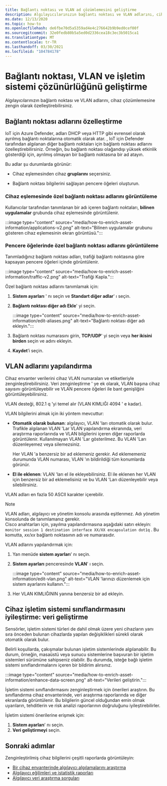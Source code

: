 ```yaml
---
title: Bağlantı noktası ve VLAN ad çözümlemesini geliştirme
description: Algılayıcılarınızın bağlantı noktası ve VLAN adlarını, cihaz çözümlemesine zengin bir şekilde özelleştirin.
ms.date: 12/13/2020
ms.topic: how-to
ms.openlocfilehash: de6fbe70d5a5359ad4e4c276642b9b9ed0cef00f
ms.sourcegitcommit: 32e0fedb80b5a5ed0d2336cea18c3ec3b5015ca1
ms.translationtype: MT
ms.contentlocale: tr-TR
ms.lasthandoff: 03/30/2021
ms.locfileid: "104784178"
---
```

# <a name="enhance-port-vlan-and-os-resolution"></a>Bağlantı noktası, VLAN ve işletim sistemi çözünürlüğünü geliştirme

Algılayıcılarınızın bağlantı noktası ve VLAN adlarını, cihaz çözümlemesine zengin olarak özelleştirebilirsiniz.

## <a name="customize-port-names"></a>Bağlantı noktası adlarını özelleştirme

IoT için Azure Defender, adları DHCP veya HTTP gibi evrensel olarak ayrılmış bağlantı noktalarına otomatik olarak atar. , IoT için Defender tarafından algılanan diğer bağlantı noktaları için bağlantı noktası adlarını özelleştirebilirsiniz. Örneğin, bu bağlantı noktası olağandışı yüksek etkinlik gösterdiği için, ayrılmış olmayan bir bağlantı noktasına bir ad atayın.

Bu adlar şu durumlarda görünür:

  - Cihaz eşlemesinden cihaz **gruplarını** seçersiniz.

  - Bağlantı noktası bilgilerini sağlayan pencere öğeleri oluşturun.

### <a name="view-custom-port-names-in-the-device-map"></a>Cihaz eşlemesinde özel bağlantı noktası adlarını görüntüleme

Kullanıcılar tarafından tanımlanan bir adı içeren bağlantı noktaları, **bilinen uygulamalar** grubunda cihaz eşlemesinde görüntülenir.

:::image type="content" source="media/how-to-enrich-asset-information/applications-v2.png" alt-text="Bilinen uygulamalar grubunu gösteren cihaz eşlemesinin ekran görüntüsü.":::

### <a name="view-custom-port-names-in-widgets"></a>Pencere öğelerinde özel bağlantı noktası adlarını görüntüleme

Tanımladığınız bağlantı noktası adları, trafiği bağlantı noktasına göre kapsayan pencere öğeleri içinde görüntülenir.

:::image type="content" source="media/how-to-enrich-asset-information/traffic-v2.png" alt-text="Trafiği Kapla.":::

Özel bağlantı noktası adlarını tanımlamak için:

1. **Sistem ayarları** ' nı seçin ve **Standart diğer adlar**' ı seçin.

2. **Bağlantı noktası diğer adı Ekle**' yi seçin.

    :::image type="content" source="media/how-to-enrich-asset-information/edit-aliases.png" alt-text="Bağlantı noktası diğer adı ekleyin.":::

3. Bağlantı noktası numarasını girin, **TCP/UDP**' yi seçin veya **her ikisini birden** seçin ve adını ekleyin.

4. **Kaydet**’i seçin.

## <a name="configure-vlan-names"></a>VLAN adlarını yapılandırma

Cihaz envanter verilerini cihaz VLAN numaraları ve etiketleriyle zenginleştirebilirsiniz. Veri zenginleştirme ' ye ek olarak, VLAN başına cihaz sayısını görüntüleyebilir ve VLAN pencere öğeleri ile bant genişliğini görüntüleyebilirsiniz.

VLAN desteği, 802.1 q 'yi temel alır (VLAN KIMLIĞI 4094 ' e kadar).

VLAN bilgilerini almak için iki yöntem mevcuttur:

- **Otomatik olarak bulunan**: algılayıcı, VLAN 'ları otomatik olarak bulur. Trafikle algılanan VLAN 'Lar VLAN yapılandırma ekranında, veri araştırma raporlarında ve VLAN bilgilerini içeren diğer raporlarda görüntülenir. Kullanılmayan VLAN 'Lar gösterilmez. Bu VLAN 'Ları düzenleyemez veya silemezsiniz. 

  Her VLAN 'a benzersiz bir ad eklemeniz gerekir. Ad eklememeniz durumunda VLAN numarası, VLAN 'ın bildirildiği tüm konumlarda görünür.

- **El ile eklenen**: VLAN 'ları el ile ekleyebilirsiniz. El ile eklenen her VLAN için benzersiz bir ad eklemelisiniz ve bu VLAN 'Ları düzenleyebilir veya silebilirsiniz.

VLAN adları en fazla 50 ASCII karakter içerebilir.

> [!NOTE]
> VLAN adları, algılayıcı ve yönetim konsolu arasında eşitlenmez. Adı yönetim konsolunda de tanımlamanız gerekir.  
Cisco anahtarları için, yayılma yapılandırmasına aşağıdaki satırı ekleyin: `monitor session 1 destination interface XX/XX encapsulation dot1q` . Bu komutta, *xx/xx* bağlantı noktasının adı ve numarasıdır.

VLAN adlarını yapılandırmak için:

1. Yan menüde **sistem ayarları**' nı seçin.

2. **Sistem ayarları** penceresinde **VLAN**' ı seçin.

    :::image type="content" source="media/how-to-enrich-asset-information/edit-vlan.png" alt-text="VLAN 'larınızı düzenlemek için sistem ayarlarını kullanın.":::

3. Her VLAN KIMLIĞININ yanına benzersiz bir ad ekleyin.

## <a name="improve-device-operating-system-classification-data-enhancement"></a>Cihaz işletim sistemi sınıflandırmasını iyileştirme: veri geliştirme

Sensörler, işletim sistemi türleri de dahil olmak üzere yeni cihazların yanı sıra önceden bulunan cihazlarda yapılan değişiklikleri sürekli olarak otomatik olarak bulur.

Belirli koşullarda, çakışmalar bulunan işletim sistemlerinde algılanabilir. Bu durum, örneğin, masaüstü veya sunucu sistemlerine başvuran bir işletim sistemleri sürümüne sahipseniz olabilir. Bu durumda, isteğe bağlı işletim sistemi sınıflandırmalarını içeren bir bildirim alırsınız.

:::image type="content" source="media/how-to-enrich-asset-information/enhance-data-screen.png" alt-text="Verileri geliştirin.":::

İşletim sistemi sınıflandırmasını zenginleştirmek için önerileri araştırın. Bu sınıflandırma cihaz envanterinde, veri araştırma raporlarında ve diğer ekranlarda görüntülenir. Bu bilgilerin güncel olduğundan emin olmak uyarıların, tehditlerin ve risk analizi raporlarının doğruluğunu iyileştirebilirler.

İşletim sistemi önerilerine erişmek için:

1. **Sistem ayarları**' nı seçin.
1. **Veri geliştirmeyi** seçin.

## <a name="next-steps"></a>Sonraki adımlar

Zenginleştirilmiş cihaz bilgilerini çeşitli raporlarda görüntüleyin:

- [Bir cihaz envanterinde algılayıcı algılamalarını araştırma](how-to-investigate-sensor-detections-in-a-device-inventory.md)
- [Algılayıcı eğilimleri ve istatistik raporları](how-to-create-trends-and-statistics-reports.md)
- [Algılayıcı veri araştırma sorguları](how-to-create-data-mining-queries.md)
